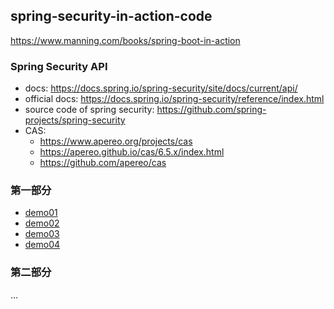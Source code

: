 ## spring-security-in-action-code

https://www.manning.com/books/spring-boot-in-action

### Spring Security API

- docs: https://docs.spring.io/spring-security/site/docs/current/api/
- official docs: https://docs.spring.io/spring-security/reference/index.html
- source code of spring security: https://github.com/spring-projects/spring-security
- CAS: 
  - https://www.apereo.org/projects/cas
  - https://apereo.github.io/cas/6.5.x/index.html
  - https://github.com/apereo/cas

### 第一部分
- [demo01](https://github.com/MarkShen1992/spring-security-in-action-code/tree/main/demo01)
- [demo02](https://github.com/MarkShen1992/spring-security-in-action-code/tree/main/demo02)
- [demo03](https://github.com/MarkShen1992/spring-security-in-action-code/tree/main/demo03)
- [demo04](https://github.com/MarkShen1992/spring-security-in-action-code/tree/main/demo04)

### 第二部分
...
